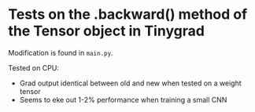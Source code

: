 # Tests on the .backward() method of the Tensor object in Tinygrad

Modification is found in ``main.py``.

Tested on CPU:

- Grad output identical between old and new when tested on a weight tensor
- Seems to eke out 1-2% performance when training a small CNN
